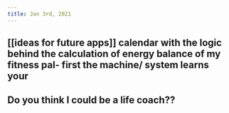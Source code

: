 ```yaml
---
title: Jan 3rd, 2021
---
```


## [[ideas for future apps]] calendar with the logic behind the calculation of energy balance of my fitness pal- first the machine/ system learns your
## Do you think I could be a life coach??

